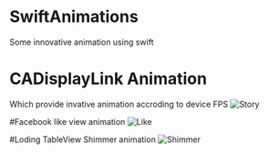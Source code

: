 # SwiftAnimations
Some innovative animation using swift

# CADisplayLink Animation
Which provide invative animation accroding to device FPS
![Story](https://github.com/viral7chauhan/SwiftAnimations/blob/master/Media/StoryBook.png)

#Facebook like view animation
![Like](https://github.com/viral7chauhan/SwiftAnimations/blob/master/Media/LikeAnimation.png)

#Loding TableView Shimmer animation
![Shimmer](https://github.com/viral7chauhan/SwiftAnimations/blob/master/Media/Shimmer.png)

